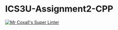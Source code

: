# ICS3U-Assignment2-CPP

[![Mr Coxall's Super Linter](https://github.com/Evgeny-Vovk/ICS3U-Assignment2-CPP/workflows/Mr%20Coxall's%20Super%20Linter/badge.svg)](https://github.com/Evgeny-Vovk/ICS3U-Assignment2-CPP/actions)
